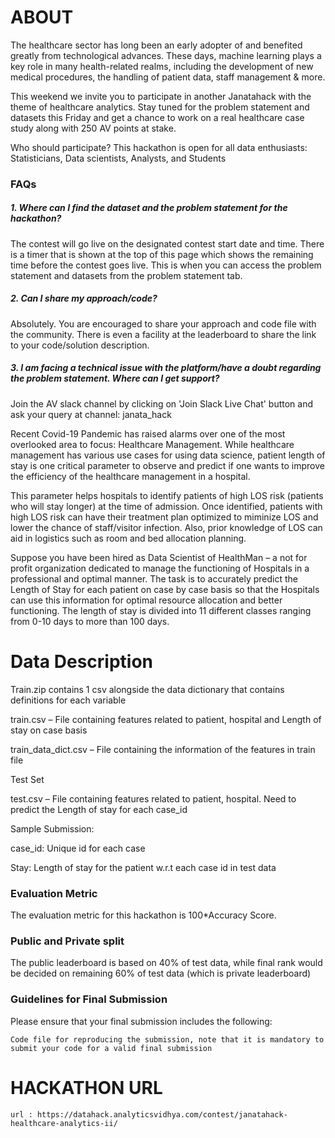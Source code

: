 # ABOUT 

The healthcare sector has long been an early adopter of and benefited greatly from technological advances. These days, machine learning plays a key role in many health-related realms, including the development of new medical procedures, the handling of patient data, staff management & more.

This weekend we invite you to participate in another Janatahack with the theme of healthcare analytics. Stay tuned for the problem statement and datasets this Friday and get a chance to work on a real healthcare case study along with 250 AV points at stake.



Who should participate?
This hackathon is open for all data enthusiasts: Statisticians, Data scientists, Analysts, and Students



### FAQs

##### 1. Where can I find the dataset and the problem statement for the hackathon?

The contest will go live on the designated contest start date and time. There is a timer that is shown at the top of this page which shows the remaining time before the contest goes live. This is when you can access the problem statement and datasets from the problem statement tab.

 

##### 2. Can I share my approach/code?

Absolutely. You are encouraged to share your approach and code file with the community. There is even a facility at the leaderboard to share the link to your code/solution description.



##### 3. I am facing a technical issue with the platform/have a doubt regarding the problem statement. Where can I get support?

Join the AV slack channel by clicking on 'Join Slack Live Chat' button and ask your query at channel: janata_hack




Recent Covid-19 Pandemic has raised alarms over one of the most overlooked area to focus: Healthcare Management. While healthcare management has various use cases for using data science, patient length of stay is one critical parameter to observe and predict if one wants to improve the efficiency of the healthcare management in a hospital. 

This parameter helps hospitals to identify patients of high LOS risk (patients who will stay longer) at the time of admission. Once identified, patients with high LOS risk can have their treatment plan optimized to miminize LOS and lower the chance of staff/visitor infection. Also, prior knowledge of LOS can aid in logistics such as room and bed allocation planning.

Suppose you have been hired as Data Scientist of HealthMan – a not for profit organization dedicated to manage the functioning of Hospitals in a professional and optimal manner.
The task is to accurately predict the Length of Stay for each patient on case by case basis so that the Hospitals can use this information for optimal resource allocation and better functioning. The length of stay is divided into 11 different classes ranging from 0-10 days to more than 100 days.

 

# Data Description


Train.zip contains 1 csv alongside the data dictionary that contains definitions for each variable

train.csv – File containing features related to patient, hospital and Length of stay on case basis

train_data_dict.csv – File containing the information of the features in train file



Test Set

test.csv – File containing features related to patient, hospital. Need to predict the Length of stay for each case_id



Sample Submission:

case_id: Unique id for each case

Stay: Length of stay for the patient w.r.t each case id in test data


### Evaluation Metric
The evaluation metric for this hackathon is 100*Accuracy Score.



### Public and Private split
The public leaderboard is based on 40% of test data, while final rank would be decided on remaining 60% of test data (which is private leaderboard)

 

### Guidelines for Final Submission
Please ensure that your final submission includes the following:

  ```Solution file containing the predicted Length of stay every case_id in the test set
  Code file for reproducing the submission, note that it is mandatory to submit your code for a valid final submission
  ```
  
  
  
# HACKATHON URL

 ```url : https://datahack.analyticsvidhya.com/contest/janatahack-healthcare-analytics-ii/```

